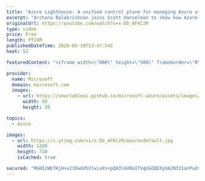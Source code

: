 ```yaml
---
title: "Azure Lighthouse: A unified control plane for managing Azure at scale | Azure Friday"
excerpt: "Archana Balakrishnan joins Scott Hanselman to show how Azure Lighthouse can manage hundreds of customers, thousands of subscriptions, and millions of resources from a unified control plane. ↓ Click SHOW MORE for full notes and links below ↓  Azure Lighthouse helps deliver managed services with comprehensive"
originalUrl: https://youtube.com/watch?v=x-Db_AFKCzM
type: video
price: Free
length: PT16M
publishedDateTime: 2020-05-18T23:47:54Z
heat: 52

featuredContent: "<iframe width=\"800\" height=\"500\" frameborder=\"0\" src=\"https://www.youtube.com/embed/x-Db_AFKCzM\" allow=\"accelerometer; autoplay; encrypted-media; gyroscope; picture-in-picture\" allowfullscreen></iframe>"

provider:
  name: Microsoft
  domain: microsoft.com
  images:
    - url: https://smartableai.github.io/microsoft-azure/assets/images/organizations/microsoft.com-50x50.jpg
      width: 50
      height: 50

topics:
  - Azure

images:
  - url: https://i.ytimg.com/vi/x-Db_AFKCzM/maxresdefault.jpg
    width: 1280
    height: 720
    isCached: true

secured: "MGHIzWEfKjH+x2JDwddSVlwixXs+pQA3lAVRoITVqUGOQEXyUA2Nf21anPudsBx7bmAorWKUT8dNAGs8A/3ahJA07BqVNANPuof03tGbUxkzGxzU6fRTx+zROAaftyU8ITgRzDt7qgAaXiIPHVOSR5XtO016MV4+Ja8U1gri6S+QW9R9Uh1v6KMnaO6UY0KnplYEksgjub5rvkCLdxBZYwHfHBgvrj/OomQrHncCV1aJH8lg/u+G6oMENWXtn4DYdDT30+ZDOvPzLjq2Ux8wAoLHRhqXhZFnpNngmaoQClXAqd0FbrXub+Fwg++XcsiRPwNlnRjDwvuZOAWPxhBTY72xWFPq+wELAYDhA12VUvuTukTI1uLX8oIwBk/sYxzosRwqXkl/LGgPXNSdr5I7BHYroBtM2Tei+PclobO7isc=;xUgteWNBgKCFwQbS+NShSg=="
---
```


